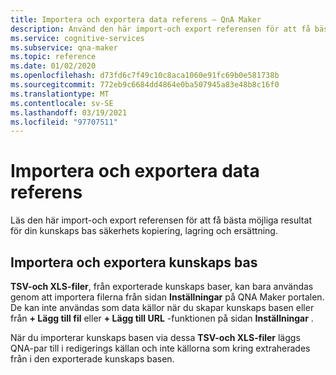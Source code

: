 ```yaml
---
title: Importera och exportera data referens – QnA Maker
description: Använd den här import-och export referensen för att få bästa möjliga resultat för din kunskaps bas säkerhets kopiering, lagring och ersättning.
ms.service: cognitive-services
ms.subservice: qna-maker
ms.topic: reference
ms.date: 01/02/2020
ms.openlocfilehash: d73fd6c7f49c10c8aca1060e91fc69b0e581738b
ms.sourcegitcommit: 772eb9c6684dd4864e0ba507945a83e48b8c16f0
ms.translationtype: MT
ms.contentlocale: sv-SE
ms.lasthandoff: 03/19/2021
ms.locfileid: "97707511"
---
```

# <a name="import-and-export-data-reference"></a>Importera och exportera data referens

Läs den här import-och export referensen för att få bästa möjliga resultat för din kunskaps bas säkerhets kopiering, lagring och ersättning.

## <a name="import-and-export-knowledge-base"></a>Importera och exportera kunskaps bas

**TSV-och XLS-filer**, från exporterade kunskaps baser, kan bara användas genom att importera filerna från sidan **Inställningar** på QNA Maker portalen. De kan inte användas som data källor när du skapar kunskaps basen eller från **+ Lägg till fil** eller **+ Lägg till URL** -funktionen på sidan **Inställningar** . 

När du importerar kunskaps basen via dessa **TSV-och XLS-filer** läggs QNA-par till i redigerings källan och inte källorna som kring extraherades från i den exporterade kunskaps basen. 
